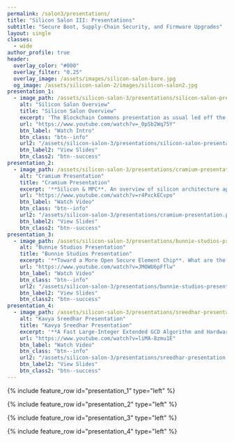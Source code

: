 ```yaml
---
permalink: /salon3/presentations/
title: "Silicon Salon III: Presentations"
subtitle: "Secure Boot, Supply-Chain Security, and Firmware Upgrades"
layout: single
classes:
  - wide
author_profile: true
header:
  overlay_color: "#000"
  overlay_filter: "0.25"
  overlay_image: /assets/images/silicon-salon-bare.jpg
  og_image: /assets/silicon-salon-2/images/silicon-salon2.jpg
presentation_1:
  - image_path: /assets/silicon-salon-3/presentations/silicon-salon-presentation.jpg
    alt: "Silicon Salon Overview"
    title: "Silicon Salon Overview"
    excerpt: 'The Blockchain Commons presentation as usual led off the day.'
    url: "https://www.youtube.com/watch?v=_0pSb2Wq75Y"
    btn_label: "Watch Intro"
    btn_class: "btn--info"
    url2: "/assets/silicon-salon-3/presentations/silicon-salon-presentation.pdf"
    btn_label2: "View Slides"
    btn_class2: "btn--success"
presentation_2:
  - image_path: /assets/silicon-salon-3/presentations/cramium-presentation.jpg
    alt: "Cramium Presentation"
    title: "Cramium Presentation"
    excerpt: '**Silicon & MPC**. An overview of silicon architecture approaches to addressing concerns of security, performance and efficiency, economic concerns, and flexibility to accommodate future improvements. Also, a discussion of some facets of MPC-based distributed key management that receive little academic attention but are important in a practical context.'
    url: "https://www.youtube.com/watch?v=r4PxckECvpo"
    btn_label: "Watch Video"
    btn_class: "btn--info"
    url2: "/assets/silicon-salon-3/presentations/cramium-presentation.pdf"
    btn_label2: "View Slides"
    btn_class2: "btn--success"
presentation_3:
  - image_path: /assets/silicon-salon-3/presentations/bunnie-studios-presentation.jpg
    alt: "Bunnie Studios Presentation"
    title: "Bunnie Studios Presentation"
    excerpt: '**Toward a More Open Secure Element Chip**. What are the elements that make a semiconductor more or less “open”? How do you maintain openness in a proprietary ecosystem, and is there a purpose to secrecy in security?'
    url: "https://www.youtube.com/watch?v=JMOWU6pFflw"
    btn_label: "Watch Video"
    btn_class: "btn--info"
    url2: "/assets/silicon-salon-3/presentations/bunnie-studios-presentation.pdf"
    btn_label2: "View Slides"
    btn_class2: "btn--success"
presentation_4:
  - image_path: /assets/silicon-salon-3/presentations/sreedhar-presentation.jpg
    alt: "Kavya Sreedhar Presentation"
    title: "Kavya Sreedhar Presentation"
    excerpt: '**A Fast Large-Integer Extended GCD Algorithm and Hardware Design for Verifiable Delay Functions and Modular Inversion**. About work on developing a large-integer extended GCD (XGCD) algorithm and hardware design. It uses carry-save arithmetic and conducts a design space exploration over XGCD algorithms and application requirements to design an accelerator that supports fast average and constant-time evaluation and is easily extensible for polynomial XGCD.'
    url: "https://www.youtube.com/watch?v=liMA-8zmu1E"
    btn_label: "Watch Video"
    btn_class: "btn--info"
    url2: "/assets/silicon-salon-3/presentations/sreedhar-presentation.pdf"
    btn_label2: "View Slides"
    btn_class2: "btn--success"
---
```


{% include feature_row id="presentation_1" type="left" %}

{% include feature_row id="presentation_2" type="left" %}

{% include feature_row id="presentation_3" type="left" %}

{% include feature_row id="presentation_4" type="left" %}

